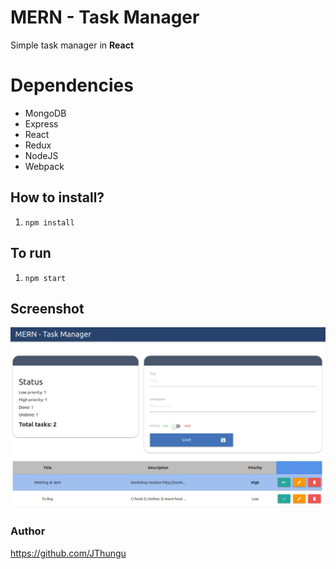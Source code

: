 # MERN - Task Manager

Simple task manager in **React**

# Dependencies

- MongoDB
- Express
- React
- Redux
- NodeJS
- Webpack

## How to install?

1) `npm install`

## To run

1) `npm start`

## Screenshot

![screenshot](https://github.com/JThungu/My_Task_Manager/blob/master/src/public/img/print.png)

### Author

https://github.com/JThungu

